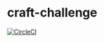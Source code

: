 # craft-challenge

[![CircleCI](https://circleci.com/gh/jrollin/craft-challenge.svg?style=svg)](https://circleci.com/gh/jrollin/craft-challenge)

